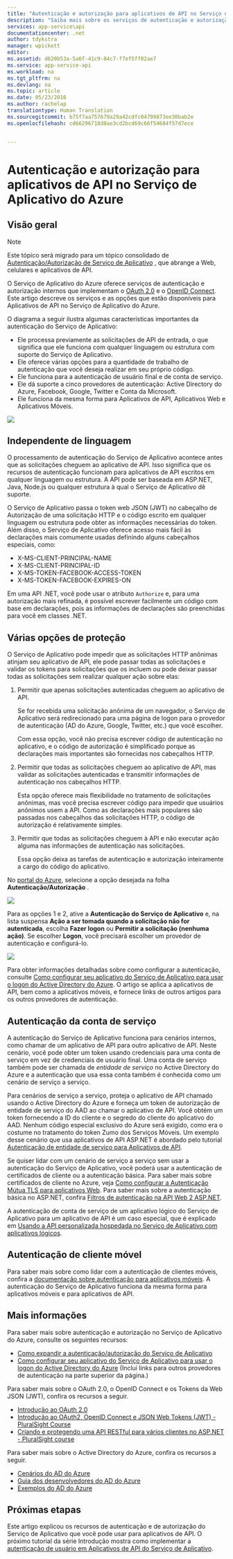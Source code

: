 ```yaml
---
title: "Autenticação e autorização para aplicativos de API no Serviço de Aplicativo do Azure | Microsoft Docs"
description: "Saiba mais sobre os serviços de autenticação e autorização fornecidos pelo Serviço de Aplicativo do Azure para Aplicativos de API."
services: app-service\api
documentationcenter: .net
author: tdykstra
manager: wpickett
editor: 
ms.assetid: d620b53a-5a6f-41c9-84c7-f7ef5ff02ae7
ms.service: app-service-api
ms.workload: na
ms.tgt_pltfrm: na
ms.devlang: na
ms.topic: article
ms.date: 05/23/2016
ms.author: rachelap
translationtype: Human Translation
ms.sourcegitcommit: b75f7aa757679a29a42cdfc04799873ee30bab2e
ms.openlocfilehash: cd66296718d8ae3cd2bcd69c66f54684f57d7ece


---
```

# <a name="authentication-and-authorization-for-api-apps-in-azure-app-service"></a>Autenticação e autorização para aplicativos de API no Serviço de Aplicativo do Azure
## <a name="overview"></a>Visão geral
> [!NOTE]
> Este tópico será migrado para um tópico consolidado de [Autenticação/Autorização de Serviço de Aplicativo](../app-service/app-service-authentication-overview.md) , que abrange a Web, celulares e aplicativos de API.
> 
> 

O Serviço de Aplicativo do Azure oferece serviços de autenticação e autorização internos que implementam o [OAuth 2.0](#oauth) e o [OpenID Connect](#oauth). Este artigo descreve os serviços e as opções que estão disponíveis para Aplicativos de API no Serviço de Aplicativo do Azure.

O diagrama a seguir ilustra algumas características importantes da autenticação do Serviço de Aplicativo:

* Ele processa previamente as solicitações de API de entrada, o que significa que ele funciona com qualquer linguagem ou estrutura com suporte do Serviço de Aplicativo.
* Ele oferece várias opções para a quantidade de trabalho de autenticação que você deseja realizar em seu próprio código.
* Ele funciona para a autenticação de usuário final e de conta de serviço. 
* Ele dá suporte a cinco provedores de autenticação: Active Directory do Azure, Facebook, Google, Twitter e Conta da Microsoft.
* Ele funciona da mesma forma para Aplicativos de API, Aplicativos Web e Aplicativos Móveis.

![](./media/app-service-api-authentication/api-apps-overview.png)

## <a name="language-agnostic"></a>Independente de linguagem
O processamento de autenticação do Serviço de Aplicativo acontece antes que as solicitações cheguem ao aplicativo de API. Isso significa que os recursos de autenticação funcionam para aplicativos de API escritos em qualquer linguagem ou estrutura.  A API pode ser baseada em ASP.NET, Java, Node.js ou qualquer estrutura à qual o Serviço de Aplicativo dê suporte.

O Serviço de Aplicativo passa o token web JSON (JWT) no cabeçalho de Autorização de uma solicitação HTTP e o código escrito em qualquer linguagem ou estrutura pode obter as informações necessárias do token. Além disso, o Serviço de Aplicativo oferece acesso mais fácil às declarações mais comumente usadas definindo alguns cabeçalhos especiais, como:

* X-MS-CLIENT-PRINCIPAL-NAME
* X-MS-CLIENT-PRINCIPAL-ID
* X-MS-TOKEN-FACEBOOK-ACCESS-TOKEN
* X-MS-TOKEN-FACEBOOK-EXPIRES-ON

Em uma API .NET, você pode usar o atributo `Authorize` e, para uma autorização mais refinada, é possível escrever facilmente um código com base em declarações, pois as informações de declarações são preenchidas para você em classes .NET.

## <a name="multiple-protection-options"></a>Várias opções de proteção
O Serviço de Aplicativo pode impedir que as solicitações HTTP anônimas atinjam seu aplicativo de API, ele pode passar todas as solicitações e validar os tokens para solicitações que os incluem ou pode deixar passar todas as solicitações sem realizar qualquer ação sobre elas:

1. Permitir que apenas solicitações autenticadas cheguem ao aplicativo de API.
   
    Se for recebida uma solicitação anônima de um navegador, o Serviço de Aplicativo será redirecionado para uma página de logon para o provedor de autenticação (AD do Azure, Google, Twitter, etc.) que você escolher. 
   
    Com essa opção, você não precisa escrever código de autenticação no aplicativo, e o código de autorização é simplificado porque as declarações mais importantes são fornecidas nos cabeçalhos HTTP.
2. Permitir que todas as solicitações cheguem ao aplicativo de API, mas validar as solicitações autenticadas e transmitir informações de autenticação nos cabeçalhos HTTP.
   
    Esta opção oferece mais flexibilidade no tratamento de solicitações anônimas, mas você precisa escrever código para impedir que usuários anônimos usem a API. Como as declarações mais populares são passadas nos cabeçalhos das solicitações HTTP, o código de autorização é relativamente simples.
3. Permitir que todas as solicitações cheguem à API e não executar ação alguma nas informações de autenticação nas solicitações.
   
    Essa opção deixa as tarefas de autenticação e autorização inteiramente a cargo do código do aplicativo.

No [portal do Azure](https://portal.azure.com/), selecione a opção desejada na folha **Autenticação/Autorização** .

![](./media/app-service-api-authentication/authblade.png)

Para as opções 1 e 2, ative a **Autenticação do Serviço de Aplicativo** e, na lista suspensa **Ação a ser tomada quando a solicitação não for autenticada**, escolha **Fazer logon** ou **Permitir a solicitação (nenhuma ação)**.  Se escolher **Logon**, você precisará escolher um provedor de autenticação e configurá-lo.

![](./media/app-service-api-authentication/actiontotake.png)

Para obter informações detalhadas sobre como configurar a autenticação, consulte [Como configurar seu aplicativo do Serviço de Aplicativo para usar o logon do Active Directory do Azure](../app-service-mobile/app-service-mobile-how-to-configure-active-directory-authentication.md). O artigo se aplica a aplicativos de API, bem como a aplicativos móveis, e fornece links de outros artigos para os outros provedores de autenticação.

## <a name="a-idinternala-service-account-authentication"></a><a id="internal"></a> Autenticação da conta de serviço
A autenticação do Serviço de Aplicativo funciona para cenários internos, como chamar de um aplicativo de API para outro aplicativo de API. Neste cenário, você pode obter um token usando credenciais para uma conta de serviço em vez de credenciais de usuário final. Uma conta de serviço também pode ser chamada de *entidade de serviço* no Active Directory do Azure e a autenticação que usa essa conta também é conhecida como um cenário de serviço a serviço. 

Para cenários de serviço a serviço, proteja o aplicativo de API chamado usando o Active Directory do Azure e forneça um token de autorização de entidade de serviço do AAD ao chamar o aplicativo de API. Você obtém um token fornecendo a ID do cliente e o segredo do cliente do aplicativo do AAD. Nenhum código especial exclusivo do Azure será exigido, como era o costume no tratamento do token Zumo dos Serviços Móveis. Um exemplo desse cenário que usa aplicativos de API ASP.NET é abordado pelo tutorial [Autenticação de entidade de serviço para Aplicativos de API](app-service-api-dotnet-service-principal-auth.md).

Se quiser lidar com um cenário de serviço a serviço sem usar a autenticação do Serviço de Aplicativo, você poderá usar a autenticação de certificados de cliente ou a autenticação básica. Para saber mais sobre certificados de cliente no Azure, veja [Como configurar a Autenticação Mútua TLS para aplicativos Web](../app-service-web/app-service-web-configure-tls-mutual-auth.md). Para saber mais sobre a autenticação básica no ASP.NET, confira [Filtros de autenticação na API Web 2 ASP.NET](http://www.asp.net/web-api/overview/security/authentication-filters).

A autenticação de conta de serviço de um aplicativo lógico do Serviço de Aplicativo para um aplicativo de API é um caso especial, que é explicado em [Usando a API personalizada hospedada no Serviço de Aplicativo com aplicativos lógicos](../logic-apps/logic-apps-custom-hosted-api.md).

## <a name="mobile-client-authentication"></a>Autenticação de cliente móvel
Para saber mais sobre como lidar com a autenticação de clientes móveis, confira a [documentação sobre autenticação para aplicativos móveis](../app-service-mobile/app-service-mobile-ios-get-started-users.md). A autenticação do Serviço de Aplicativo funciona da mesma forma para aplicativos móveis e para aplicativos de API.

## <a name="more-information"></a>Mais informações
Para saber mais sobre autenticação e autorização no Serviço de Aplicativo do Azure, consulte os seguintes recursos:

* [Como expandir a autenticação/autorização do Serviço de Aplicativo](https://azure.microsoft.com/blog/announcing-app-service-authentication-authorization/)
* [Como configurar seu aplicativo do Serviço de Aplicativo para usar o logon do Active Directory do Azure](../app-service-mobile/app-service-mobile-how-to-configure-active-directory-authentication.md) (Inclui links para outros provedores de autenticação na parte superior da página.) 

Para saber mais sobre o OAuth 2.0, o OpenID Connect e os Tokens da Web JSON (JWT), confira os recursos a seguir.

* [Introdução ao OAuth 2.0](http://shop.oreilly.com/product/0636920021810.do "Getting Started with OAuth 2.0") 
* [Introdução ao OAuth2, OpenID Connect e JSON Web Tokens (JWT) - PluralSight Course](http://www.pluralsight.com/courses/oauth2-json-web-tokens-openid-connect-introduction) 
* [Criando e protegendo uma API RESTful para vários clientes no ASP.NET - PluralSight course](http://www.pluralsight.com/courses/building-securing-restful-api-aspdotnet)

Para saber mais sobre o Active Directory do Azure, confira os recursos a seguir.

* [Cenários do AD do Azure](http://aka.ms/aadscenarios)
* [Guia dos desenvolvedores do AD do Azure](http://aka.ms/aaddev)
* [Exemplos do AD do Azure](http://aka.ms/aadsamples)

## <a name="next-steps"></a>Próximas etapas
Este artigo explicou os recursos de autenticação e de autorização do Serviço de Aplicativo que você pode usar para aplicativos de API. O próximo tutorial da série Introdução mostra como implementar a [autenticação de usuário em Aplicativos de API do Serviço de Aplicativo](app-service-api-dotnet-user-principal-auth.md).




<!--HONumber=Jan17_HO3-->


